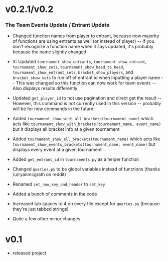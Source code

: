 # v0.2.1/v0.2

### The Team Events Update / Entrant Update

- Changed function names from player to entrant, because now majority of functions are using entrants as well (or instead of player) -- If you don't recognize a function name when it says updated, it's probably because the name slightly changed

- X: Updated `tournament_show_entrants`, `tournament_show_entrant`, `tournament_show_sets`, `tournament_show_head_to_head`, `tournament_show_entrant_sets`, `bracket_show_players`, and `bracket_show_sets` to run off of entrant id when inputting a player name -- This was changed so this function can now work for team events -- Also displays results differently

- Updated `get_player_id` to not use pagination and direct get the result -- However, this command is not currently used in this version -- probably will be for new commands in the future

- Added `tournament_show_with_all_brackets(tournament_name)` which acts like `tournament_show_with_brackets(tournament_name, event_name)` but it displays all bracket info at a given tournament

- Added `tournament_show_all_brackets(tournament_name)` which acts like `tournament_show_events_brackets(tournament_name, event_name)` but displays every event at a given tournament

- Added `get_entrant_id` in `tournaments.py` as a helper function

- Changed `queries.py` to be global variables instead of functions (thanks /u/ryanmcgrath on reddit)

- Renamed `set_new_key_and_header` to `set_key`

- Added a bunch of comments in the code

- Increased tab spaces to 4 on every file except for `queries.py` (because they're just tabbed strings)

- Quite a few other minor changes

# v0.1

- released project
